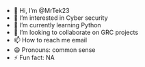 - 👋 Hi, I’m @MrTek23
- 👀 I’m interested in Cyber security 
- 🌱 I’m currently learning Python 
- 💞️ I’m looking to collaborate on GRC projects 
- 📫 How to reach me email 
- 😄 Pronouns: common sense 
- ⚡ Fun fact: NA

<!---
MrTek23/MrTek23 is a ✨ special ✨ repository because its `README.md` (this file) appears on your GitHub profile.
You can click the Preview link to take a look at your changes.
--->

